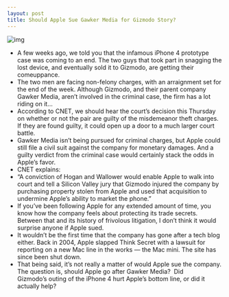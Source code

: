 ```yaml
---
layout: post
title: Should Apple Sue Gawker Media for Gizmodo Story?
---
```

![img](http://media.idownloadblog.com/wp-content/uploads/2010/04/iphone-4-e1312998867113.jpg)
* A few weeks ago, we told you that the infamous iPhone 4 prototype case was coming to an end. The two guys that took part in snagging the lost device, and eventually sold it to Gizmodo, are getting their comeuppance.
* The two men are facing non-felony charges, with an arraignment set for the end of the week. Although Gizmodo, and their parent company Gawker Media, aren’t involved in the criminal case, the firm has a lot riding on it…
* According to CNET, we should hear the court’s decision this Thursday on whether or not the pair are guilty of the misdemeanor theft charges. If they are found guilty, it could open up a door to a much larger court battle.
* Gawker Media isn’t being pursued for criminal charges, but Apple could still file a civil suit against the company for monetary damages. And a guilty verdict from the criminal case would certainly stack the odds in Apple’s favor.
* CNET explains:
* “A conviction of Hogan and Wallower would enable Apple to walk into court and tell a Silicon Valley jury that Gizmodo injured the company by purchasing property stolen from Apple and used that acquisition to undermine Apple’s ability to market the phone.”
* If you’ve been following Apple for any extended amount of time, you know how the company feels about protecting its trade secrets. Between that and its history of frivolous litigation, I don’t think it would surprise anyone if Apple sued.
* It wouldn’t be the first time that the company has gone after a tech blog either. Back in 2004, Apple slapped Think Secret with a lawsuit for reporting on a new Mac line in the works — the Mac mini. The site has since been shut down.
* That being said, it’s not really a matter of would Apple sue the company. The question is, should Apple go after Gawker Media?  Did Gizmodo’s outing of the iPhone 4 hurt Apple’s bottom line, or did it actually help?

